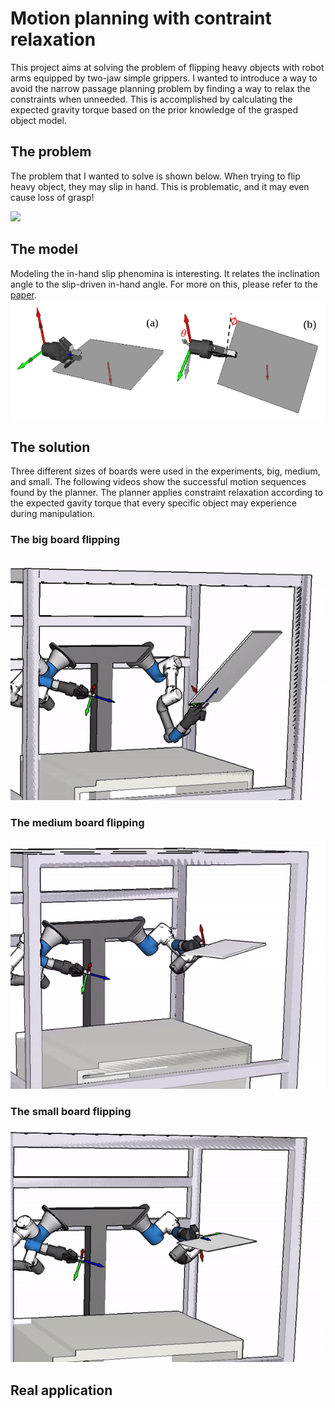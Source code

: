 # Motion planning with contraint relaxation

This project aims at solving the problem of flipping heavy objects with robot arms equipped by two-jaw simple grippers. I wanted to introduce a way to avoid the narrow passage planning problem by finding a way to relax the constraints when unneeded. This is accomplished by calculating the expected gravity torque based on the prior knowledge of the grasped object model. 

## The problem
The problem that I wanted to solve is shown below. When trying to flip heavy object, they may slip in hand. This is problematic, and it may even cause loss of grasp!

<img src=project_images/failure_gif15.gif>

## The model
Modeling the in-hand slip phenomina is interesting. It relates the inclination angle to the slip-driven in-hand angle. For more on this, please refer to the [paper]().
<img src=project_images/model.png>

## The solution
Three different sizes of boards were used in the experiments, big, medium, and small. The following videos show the successful motion sequences found by the planner. The planner applies constraint relaxation according to the expected gavity torque that every specific object may experience during manipulation.

### The big board flipping
<img src=project_images/big_board1.gif>

### The medium board flipping 
<img src=project_images/med_board1.gif>

### The small board flipping 
<img src=project_images/small_board1.gif>


## Real application
